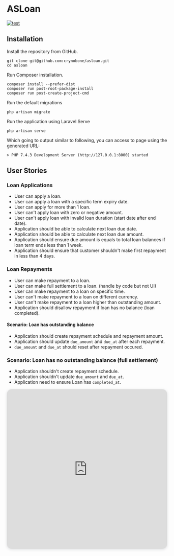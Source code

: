 # ASLoan 

[![test](https://github.com/crynobone/asloan/workflows/test/badge.svg)](https://github.com/crynobone/asloan/actions?query=workflow%3Atest)

## Installation

Install the repository from GitHub.

```
git clone git@github.com:crynobone/asloan.git
cd asloan
```

Run Composer installation.

```
composer install --prefer-dist
composer run post-root-package-install
composer run post-create-project-cmd
```

Run the default migrations

```
php artisan migrate
```

Run the application using Laravel Serve

```
php artisan serve
```

Which going to output similar to following, you can access to page using the generated URL:

```
> PHP 7.4.3 Development Server (http://127.0.0.1:8000) started
```

## User Stories

### Loan Applications

* User can apply a loan.
* User can apply a loan with a specific term expiry date.
* User can apply for more than 1 loan.
* User can't apply loan with zero or negative amount.
* User can't apply loan with invalid loan duration (start date after end date).
* Application should be able to calculate next loan due date.
* Application should be able to calculate next loan due amount.
* Application should ensure due amount is equals to total loan balances if loan term ends less than 1 week.
* Application should ensure that customer shouldn't make first repayment in less than 4 days.

### Loan Repayments

* User can make repayment to a loan.
* User can make full settlement to a loan. (handle by code but not UI)
* User can make repayment to a loan on specific time.
* User can't make repayment to a loan on different currency.
* User can't make repayment to a loan higher than outstanding amount.
* Application should disallow repayment if loan has no balance (loan completed).

#### Scenario: Loan has outstanding balance

* Application should create repayment schedule and repayment amount.
* Application should update `due_amount` and `due_at` after each repayment.
* `due_amount` and `due_at` should reset after repayment occured.

### Scenario: Loan has no outstanding balance (full settlement)

* Application shouldn't create repayment schedule.
* Application shouldn't update `due_amount` and `due_at`.
* Application need to ensure Loan has `completed_at`.

<iframe width="100%" height="500px" style="box-shadow: 0 2px 8px 0 rgba(63,69,81,0.16); border-radius:15px;" allowtransparency="true" allowfullscreen="true" scrolling="no" title="Embedded DrawSQL IFrame" frameborder="0" src="https://drawsql.app/orchestra-platform/diagrams/loan-application/embed"></iframe>
